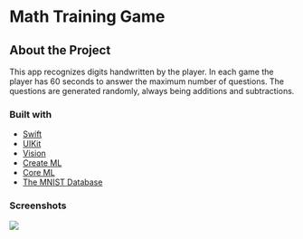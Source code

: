 # Math Training Game

## About the Project
This app recognizes digits handwritten by the player. In each game the player has 60 seconds to answer the maximum number of questions. The questions are generated randomly, always being additions and subtractions.

### Built with
- [Swift](https://www.swift.org "Swift")
- [UIKit](https://developer.apple.com/documentation/uikit)
- [Vision](https://developer.apple.com/documentation/vision "Vision")
- [Create ML](https://developer.apple.com/documentation/createml)
- [Core ML](https://developer.apple.com/documentation/coreml)
- [The MNIST Database](http://yann.lecun.com/exdb/mnist)

### Screenshots
![](https://yanunsey.com/dev/wp-content/uploads/2023/02/math-training-large.png)
